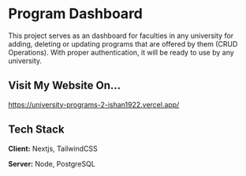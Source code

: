 
# Program Dashboard

This project serves as an dashboard for faculties in any university for adding, deleting or updating programs that are offered by them (CRUD Operations). With proper authentication, it will be ready to use by any university.
## Visit My Website On...

 https://university-programs-2-ishan1922.vercel.app/


## Tech Stack

**Client:** Nextjs, TailwindCSS

**Server:** Node, PostgreSQL

